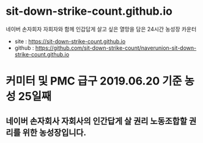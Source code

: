 # sit-down-strike-count.github.io
네이버 손자회자 자회자와 함께 인갑답게 살고 싶은 열망을 담은 24시간 농성장 카운터

* site : https://sit-down-strike-count.github.io
* github : https://github.com/sit-down-strike-count/naverunion-sit-down-strike-count.github.io

# 커미터 및 PMC 급구 2019.06.20 기준 농성 25일째
## 네이버 손자회사 자회사의 인간답게 살 권리 노동조합할 권리를 위한 농성장입니다.
